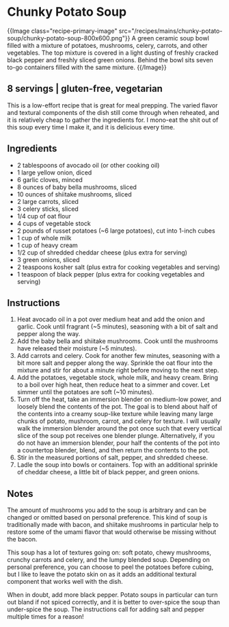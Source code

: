 # Chunky Potato Soup

{{Image class="recipe-primary-image" src="/recipes/mains/chunky-potato-soup/chunky-potato-soup-800x600.png"}}
A green ceramic soup bowl filled with a mixture of potatoes, mushrooms, celery,
carrots, and other vegetables. The top mixture is covered in a light dusting of
freshly cracked black pepper and freshly sliced green onions. Behind the bowl
sits seven to-go containers filled with the same mixture.
{{/Image}}

## 8 servings | gluten-free, vegetarian

This is a low-effort recipe that is great for meal prepping. The varied flavor
and textural components of the dish still come through when reheated, and it is
relatively cheap to gather the ingredients for. I mono-eat the shit out of this
soup every time I make it, and it is delicious every time.

## Ingredients

+ 2 tablespoons of avocado oil (or other cooking oil)
+ 1 large yellow onion, diced
+ 6 garlic cloves, minced
+ 8 ounces of baby bella mushrooms, sliced
+ 10 ounces of shiitake mushrooms, sliced
+ 2 large carrots, sliced
+ 3 celery sticks, sliced
+ 1/4 cup of oat flour
+ 4 cups of vegetable stock
+ 2 pounds of russet potatoes (~6 large potatoes), cut into 1-inch cubes
+ 1 cup of whole milk
+ 1 cup of heavy cream
+ 1/2 cup of shredded cheddar cheese (plus extra for serving)
+ 3 green onions, sliced
+ 2 teaspoons kosher salt (plus extra for cooking vegetables and serving)
+ 1 teaspoon of black pepper (plus extra for cooking vegetables and serving)

## Instructions

1. Heat avocado oil in a pot over medium heat and add the onion and garlic.
   Cook until fragrant (~5 minutes), seasoning with a bit of salt and pepper
   along the way.
2. Add the baby bella and shiitake mushrooms. Cook until the mushrooms have
   released their moisture (~5 minutes).
3. Add carrots and celery. Cook for another few minutes, seasoning with a bit
   more salt and pepper along the way. Sprinkle the oat flour into the mixture
   and stir for about a minute right before moving to the next step.
4. Add the potatoes, vegetable stock, whole milk, and heavy cream. Bring to a
   boil over high heat, then reduce heat to a simmer and cover. Let simmer
   until the potatoes are soft (~10 minutes).
5. Turn off the heat, take an immersion blender on medium-low power, and
   loosely blend the contents of the pot. The goal is to blend about half of
   the contents into a creamy soup-like texture while leaving many large chunks
   of potato, mushroom, carrot, and celery for texture. I will usually walk the
   immersion blender around the pot once such that every vertical slice of the
   soup pot receives one blender plunge. Alternatively, if you do not have an
   immersion blender, pour half the contents of the pot into a countertop
   blender, blend, and then return the contents to the pot.
6. Stir in the measured portions of salt, pepper, and shredded cheese.
7. Ladle the soup into bowls or containers. Top with an additional sprinkle of
   cheddar cheese, a little bit of black pepper, and green onions.

## Notes

The amount of mushrooms you add to the soup is arbitrary and can be changed or
omitted based on personal preference. This kind of soup is traditionally made
with bacon, and shiitake mushrooms in particular help to restore some of the
umami flavor that would otherwise be missing without the bacon.

This soup has a lot of textures going on: soft potato, chewy mushrooms, crunchy
carrots and celery, and the lumpy blended soup. Depending on personal
preference, you can choose to peel the potatoes before cubing, but I like to
leave the potato skin on as it adds an additional textural component that works
well with the dish.

When in doubt, add more black pepper. Potato soups in particular can turn out
bland if not spiced correctly, and it is better to over-spice the soup than
under-spice the soup. The instructions call for adding salt and pepper multiple
times for a reason!
